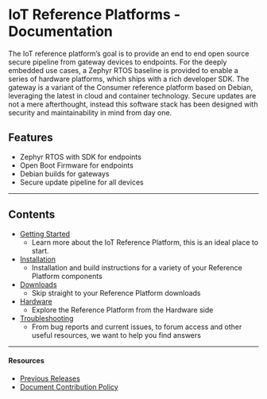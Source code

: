 # IoT Reference Platforms - Documentation

The IoT reference platform’s goal is to provide an end to end open source secure pipeline from gateway devices to endpoints.  For the deeply embedded use cases, a Zephyr RTOS baseline is provided to enable a series of hardware platforms, which ships with a rich developer SDK. The gateway is a variant of the Consumer reference platform based on Debian, leveraging the latest in cloud and container technology. Secure updates are not a mere afterthought, instead this software stack has been designed with security and maintainability in mind from day one.

## Features
 - Zephyr RTOS with SDK for endpoints
 - Open Boot Firmware for endpoints
 - Debian builds for gateways
 - Secure update pipeline for all devices


***

## Contents

- [Getting Started](GettingStarted/README.md)
   - Learn more about the IoT Reference Platform, this is an ideal place to start.
- [Installation](Installation/README.md)
   - Installation and build instructions for a variety of your Reference Platform components
- [Downloads](Downloads/README.md)
   - Skip straight to your Reference Platform downloads
- [Hardware](HardwareDocs/README.md)
   - Explore the Reference Platform from the Hardware side
- [Troubleshooting](Troubleshooting/README.md)
   - From bug reports and current issues, to forum access and other useful resources, we want to help you find answers   

***

#### Resources

- [Previous Releases](PreviousReleases/README.md)
- [Document Contribution Policy](../ContributionPolicy.md)
